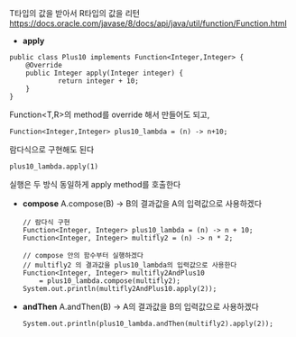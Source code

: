 T타입의 값을 받아서 R타입의 값을 리턴
https://docs.oracle.com/javase/8/docs/api/java/util/function/Function.html


- **apply**
```
public class Plus10 implements Function<Integer,Integer> {  
	@Override  
	public Integer apply(Integer integer) {  
			return integer + 10;  
	}  
}
```
Function<T,R>의 method를 override 해서 만들어도 되고,

```
Function<Integer,Integer> plus10_lambda = (n) -> n+10;
```
람다식으로 구현해도 된다

```
plus10_lambda.apply(1)
```
실행은 두 방식 동일하게 apply method를 호출한다


- **compose**
	A.compose(B) -> B의 결과값을 A의 입력값으로 사용하겠다
	
	```
	// 람다식 구현  
	Function<Integer, Integer> plus10_lambda = (n) -> n + 10;  
	Function<Integer, Integer> multifly2 = (n) -> n * 2;  
	  
	// compose 안의 함수부터 실행하겠다  
	// multifly2 의 결과값을 plus10_lambda의 입력값으로 사용한다  
	Function<Integer, Integer> multifly2AndPlus10 
		= plus10_lambda.compose(multifly2);  
	System.out.println(multifly2AndPlus10.apply(2));
	```


- **andThen**
	A.andThen(B) -> A의 결과값을 B의 입력값으로 사용하겠다
	```
	System.out.println(plus10_lambda.andThen(multifly2).apply(2));
	```
